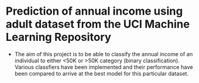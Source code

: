 # Prediction of annual income using adult dataset from the UCI Machine Learning Repository
* The aim of this project is to be able to classify the annual income of an individual to either <50K or >50K category (binary classification). Various classfiers have been implemented and their performance have been compared to arrive at the best model for this particular dataset.
